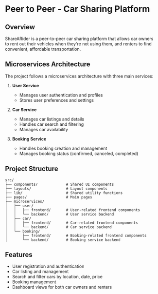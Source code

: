 
# Peer to Peer - Car Sharing Platform

## Overview
ShareARider is a peer-to-peer car sharing platform that allows car owners to rent out their vehicles when they're not using them, and renters to find convenient, affordable transportation.

## Microservices Architecture
The project follows a microservices architecture with three main services:

1. **User Service**
   - Manages user authentication and profiles
   - Stores user preferences and settings

2. **Car Service**
   - Manages car listings and details
   - Handles car search and filtering
   - Manages car availability

3. **Booking Service**
   - Handles booking creation and management
   - Manages booking status (confirmed, canceled, completed)

## Project Structure
```
src/
├── components/             # Shared UI components
├── layouts/                # Layout components
├── lib/                    # Shared utility functions
├── pages/                  # Main pages
├── microservices/
│   ├── user/
│   │   ├── frontend/       # User-related frontend components
│   │   └── backend/        # User service backend
│   ├── car/
│   │   ├── frontend/       # Car-related frontend components
│   │   └── backend/        # Car service backend
│   └── booking/
│       ├── frontend/       # Booking-related frontend components
│       └── backend/        # Booking service backend
```


## Features
- User registration and authentication
- Car listing and management
- Search and filter cars by location, date, price
- Booking management
- Dashboard views for both car owners and renters
